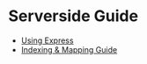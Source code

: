 # Serverside Guide

* [Using Express](docs/server/searchkit_express.md) 
* [Indexing & Mapping Guide](docs/server/indexing.md) 